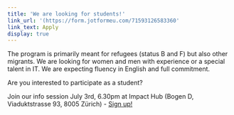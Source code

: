 ```yaml
---
title: 'We are looking for students!'
link_url: '(https://form.jotformeu.com/71593126583360'
link_text: Apply
display: true
---
```



The program is primarily meant for refugees (status B and F) but also other migrants. We are looking for women and men with experience or a special talent in IT. We are expecting fluency in English and full commitment.

Are you interested to participate as a student?

Join our info session July 3rd, 6.30pm at Impact Hub (Bogen D, Viaduktstrasse 93, 8005 Z&uuml;rich) - [Sign up!](https://goo.gl/37QkT1)